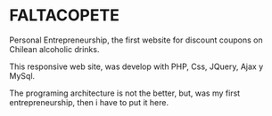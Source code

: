 FALTACOPETE
===========

Personal Entrepreneurship, the first website for discount coupons on Chilean alcoholic drinks.

This responsive web site, was develop with PHP, Css, JQuery, Ajax y MySql.

The programing architecture is not the better, but, was my first entrepreneurship, then i have to put it here.
